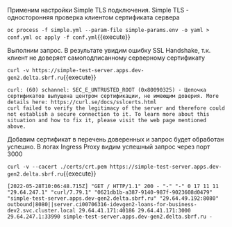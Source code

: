 Применим настройки Simple TLS подключения. Simple TLS - односторонняя проверка клиентом сертификата сервера

`oc process -f simple.yml --param-file simple-params.env -o yaml > conf.yml
oc apply -f conf.yml`{{execute}}

Выполним запрос. В результате увидим ошибку SSL Handshake, т.к. клиент не доверяет самоподписанному серверному
сертификату

`curl -v https://simple-test-server.apps.dev-gen2.delta.sbrf.ru`{{execute}}

`curl: (60) schannel: SEC_E_UNTRUSTED_ROOT (0x80090325) - Цепочка сертификатов выпущена центром сертификации, не имеющим доверия.
More details here: https://curl.se/docs/sslcerts.html                                                                                                                                                                                                                                                                                                                                                                                 curl failed to verify the legitimacy of the server and therefore could not establish a secure connection to it. To learn more about this situation and how to fix it, please visit the web page mentioned above.`

Добавим сертификат в перечень доверенных и запрос будет обработан успешно. В логах Ingress Proxy видим успешный запрос
через порт 3000

`curl -v --cacert ./certs/crt.pem https://simple-test-server.apps.dev-gen2.delta.sbrf.ru`{{execute}}

`[2022-05-28T10:06:48.715Z] "GET / HTTP/1.1" 200 - "-" "-" 0 17 11 11 "29.64.247.1" "curl/7.79.1" "0621db1b-a387-9140-987f-9023608d0479" "simple-test-server.apps.dev-gen2.delta.sbrf.ru" "29.64.49.192:8080" outbound|8080||server.ci00706316-idevgen2-loans-for-business-dev2.svc.cluster.local 29.64.41.171:40186 29.64.41.171:3000 29.64.247.1:33990 simple-test-server.apps.dev-gen2.delta.sbrf.ru -`
